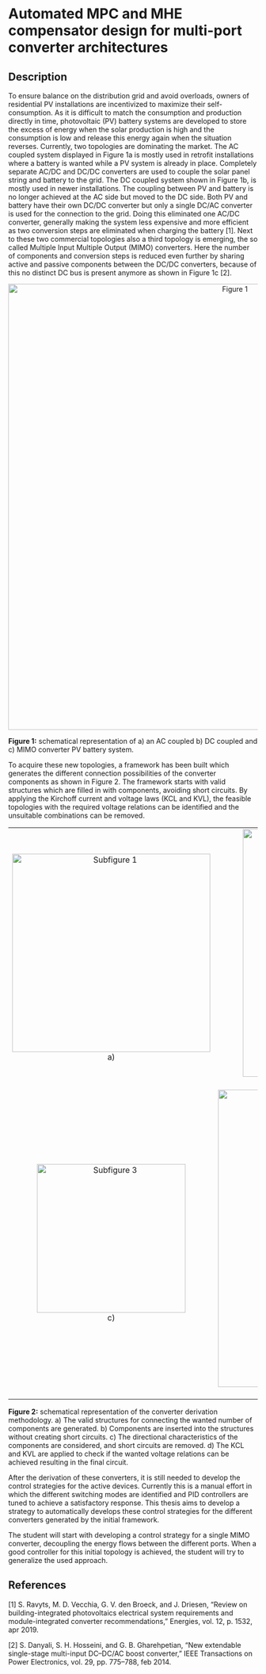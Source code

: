 # Automated MPC and MHE compensator design for multi-port converter architectures

## Description

To ensure balance on the distribution grid and avoid overloads, owners of residential PV installations are incentivized to maximize their self-consumption. As it is difficult to match the consumption and production directly in time, photovoltaic (PV) battery systems are developed to store the excess of energy when the solar production is high and the consumption is low and release this energy again when the situation reverses. Currently, two topologies are dominating the market. The AC coupled system displayed in Figure 1a is mostly used in retrofit installations where a battery is wanted while a PV system is already in place. Completely separate AC/DC and DC/DC converters are used to couple the solar panel string and battery to the grid. The DC coupled system shown in Figure 1b, is mostly used in newer installations. The coupling between PV and battery is no longer achieved at the AC side but moved to the DC side. Both PV and battery have their own DC/DC converter but only a single DC/AC converter is used for the connection to the grid. Doing this eliminated one AC/DC converter, generally making the system less expensive and more efficient as two conversion steps are eliminated when charging the battery [1]. Next to these two commercial topologies also a third topology is emerging, the so called Multiple Input Multiple Output (MIMO) converters. Here the number of components and conversion steps is reduced even further by sharing active and passive components between the DC/DC converters, because of this no distinct DC bus is present anymore as shown in Figure 1c [2].

<div align="center">
  <img src="https://github.com/user-attachments/assets/769d76e6-9e8f-467e-a7b7-9b66854896c8" alt="Figure 1" width="900">
  <p align="left"><b>Figure 1:</b> schematical representation of a) an AC coupled b) DC coupled and c) MIMO converter PV battery system.</p>
</div>

To acquire these new topologies, a framework has been built which generates the different connection possibilities of the converter components as shown in Figure 2. The framework starts with valid structures which are filled in with components, avoiding short circuits. By applying the Kirchoff current and voltage laws (KCL and KVL), the feasible topologies with the required voltage relations can be identified and the unsuitable combinations can be removed. 

<table style="width:100%;">
  <tr>
    <td align="center">
      <img src="https://github.com/user-attachments/assets/7c3ab96f-46e7-472a-bf4e-c9328d5b7c3a" alt="Subfigure 1" width="400"><br>
      a)
    </td>
    <td align="center">
      <img src="https://github.com/user-attachments/assets/ca3023cb-5092-4600-aad6-240ddfaa70d8" alt="Subfigure 2" width="500"><br>
      b)
    </td>
  </tr>
  <tr>
    <td align="center">
      <img src="https://github.com/user-attachments/assets/63fdc11f-82a3-4f45-a4a3-cc911edb18ac" alt="Subfigure 3" width="300"><br>
      c)
    </td>
    <td align="center">
      <img src="https://github.com/user-attachments/assets/873e3ae3-3f03-425a-8a5d-695123b0af62" alt="Subfigure 4" width="600"><br>
      d)
    </td>
  </tr>
</table>
<p align="left"><b>Figure 2:</b> schematical representation of the converter derivation methodology. a) The valid structures for connecting the wanted number of components are generated. b) Components are inserted into the structures without creating short circuits. c) The directional characteristics of the components are considered, and short circuits are removed. d) The KCL and KVL are applied to check if the wanted voltage relations can be achieved resulting in the final circuit.</p>

After the derivation of these converters, it is still needed to develop the control strategies for the active devices. Currently this is a manual effort in which the different switching modes are identified and PID controllers are tuned to achieve a satisfactory response. This thesis aims to develop a strategy to automatically develops these control strategies for the different converters generated by the initial framework.

The student will start with developing a control strategy for a single MIMO converter, decoupling the energy flows between the different ports. When a good controller for this initial topology is achieved, the student will try to generalize the used approach.

## References

[1]	S. Ravyts, M. D. Vecchia, G. V. den Broeck, and J. Driesen, “Review on building-integrated photovoltaics electrical system requirements and module-integrated converter recommendations,” Energies, vol. 12, p. 1532, apr 2019.

[2] 	S. Danyali, S. H. Hosseini, and G. B. Gharehpetian, “New extendable single-stage multi-input DC–DC/AC boost converter,” IEEE Transactions on Power Electronics, vol. 29, pp. 775–788, feb 2014.
